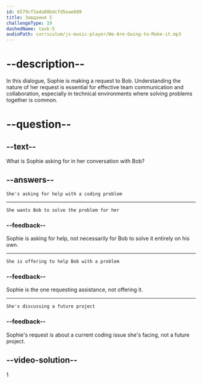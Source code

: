 ```yaml
---
id: 6579cf3ada08bdcfd5eae689
title: Завдання 5
challengeType: 19
dashedName: task-5
audioPath: curriculum/js-music-player/We-Are-Going-to-Make-it.mp3
---
```


<!--
AUDIO REFERENCE: 
Sophie: "Sure, Bob. I could use some help with a coding problem."
-->

# --description--

In this dialogue, Sophie is making a request to Bob. Understanding the nature of her request is essential for effective team communication and collaboration, especially in technical environments where solving problems together is common.

# --question--

## --text--

What is Sophie asking for in her conversation with Bob?

## --answers--

`She's asking for help with a coding problem`

---

`She wants Bob to solve the problem for her`

### --feedback--

Sophie is asking for help, not necessarily for Bob to solve it entirely on his own.

---

`She is offering to help Bob with a problem`

### --feedback--

Sophie is the one requesting assistance, not offering it.

---

`She's discussing a future project`

### --feedback--

Sophie's request is about a current coding issue she's facing, not a future project.

## --video-solution--

1
